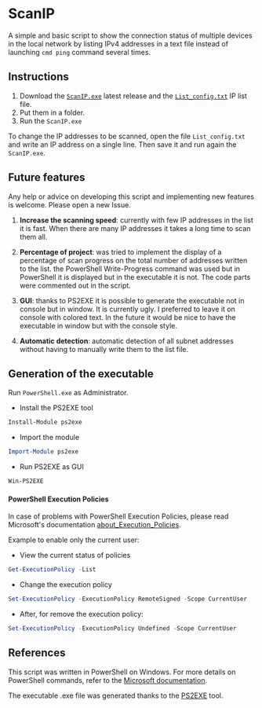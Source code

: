 # ScanIP

A simple and basic script to show the connection status of multiple devices in the local network by listing IPv4 addresses in a text file instead of launching `cmd ping` command several times.





## Instructions

1. Download the [`ScanIP.exe`](https://github.com/0ern/ScanIP/releases/) latest release and the [`List_config.txt`](https://github.com/0ern/ScanIP/blob/main/List_config.txt) IP list file.
2. Put them in a folder.
3. Run the `ScanIP.exe`

To change the IP addresses to be scanned, open the file `List_config.txt` and write an IP address on a single line. Then save it and run again the `ScanIP.exe`.






## Future features

Any help or advice on developing this script and implementing new features is welcome. Please open a new Issue.

1. **Increase the scanning speed**: currently with few IP addresses in the list it is fast. When there are many IP addresses it takes a long time to scan them all.

2. **Percentage of project**: was tried to implement the display of a percentage of scan progress on the total number of addresses written to the list. the PowerShell Write-Progress command was used but in PowerShell it is displayed but in the executable it is not.
The code parts were commented out in the script.

3. **GUI**: thanks to PS2EXE it is possible to generate the executable not in console but in window. It is currently ugly. I preferred to leave it on console with colored text. In the future it would be nice to have the executable in window but with the console style.

4. **Automatic detection**: automatic detection of all subnet addresses without having to manually write them to the list file.






## Generation of the executable

Run `PowerShell.exe` as Administrator.

- Install the PS2EXE tool
```powershell
Install-Module ps2exe
```

- Import the module
```powershell
Import-Module ps2exe
```

- Run PS2EXE as GUI
```powershell
Win-PS2EXE
```






#### PowerShell Execution Policies

In case of problems with PowerShell Execution Policies, please read Microsoft's documentation [about_Execution_Policies](https://learn.microsoft.com/en-gb/powershell/module/microsoft.powershell.core/about/about_execution_policies).

Example to enable only the current user:

- View the current status of policies
```powershell
Get-ExecutionPolicy -List
```
- Change the execution policy
```powershell
Set-ExecutionPolicy -ExecutionPolicy RemoteSigned -Scope CurrentUser
```

- After, for remove the execution policy:
```powershell
Set-ExecutionPolicy -ExecutionPolicy Undefined -Scope CurrentUser
```






## References

This script was written in PowerShell on Windows. For more details on PowerShell commands, refer to the [Microsoft documentation](https://learn.microsoft.com/en-us/powershell/module/microsoft.powershell.utility). 

The executable .exe file was generated thanks to the [PS2EXE](https://github.com/MScholtes/PS2EXE) tool.
